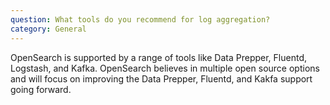 ```yaml
---
question: What tools do you recommend for log aggregation?
category: General
---
```


OpenSearch is supported by a range of tools like Data Prepper, Fluentd, Logstash, and Kafka. OpenSearch believes in multiple open source options and will focus on improving the Data Prepper, Fluentd, and Kakfa support going forward.